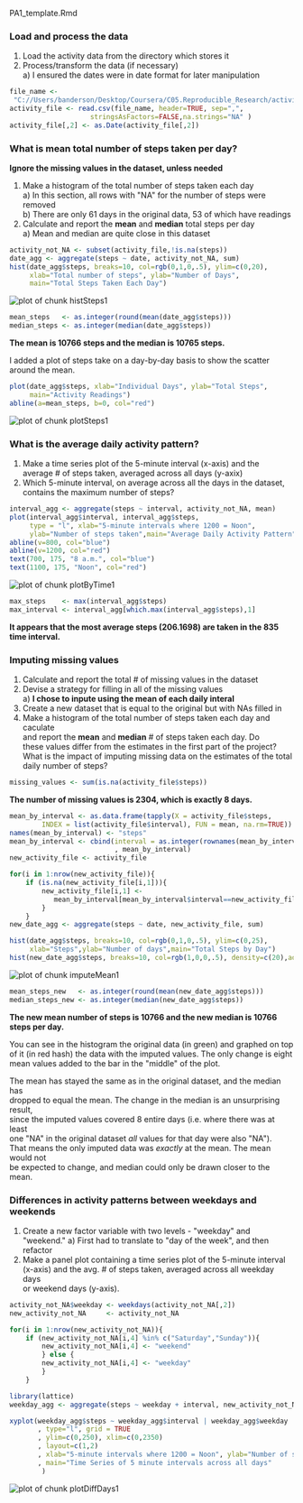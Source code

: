 PA1_template.Rmd

### Load and process the data
1. Load the activity data from the directory which stores it  
2. Process/transform the data (if necessary)  
    a) I ensured the dates were in date format for later manipulation

```r
file_name <-  
 "C://Users/banderson/Desktop/Coursera/C05.Reproducible_Research/activity.csv"
activity_file <- read.csv(file_name, header=TRUE, sep=",",
                    stringsAsFactors=FALSE,na.strings="NA" )
activity_file[,2] <- as.Date(activity_file[,2])
```

### What is mean total number of steps taken per day?
**Ignore the missing values in the dataset, unless needed**  
1. Make a histogram of the total number of steps taken each day  
    a) In this section, all rows with "NA" for the number of steps were removed  
    b) There are only 61 days in the original data, 53 of which have readings  
2. Calculate and report the **mean** and **median** total steps per day  
    a) Mean and median are quite close in this dataset  


```r
activity_not_NA <- subset(activity_file,!is.na(steps))
date_agg <- aggregate(steps ~ date, activity_not_NA, sum)
hist(date_agg$steps, breaks=10, col=rgb(0,1,0,.5), ylim=c(0,20),
     xlab="Total number of steps", ylab="Number of Days",
     main="Total Steps Taken Each Day")
```

![plot of chunk histSteps1](figure/histSteps1.png) 


```r
mean_steps   <- as.integer(round(mean(date_agg$steps)))
median_steps <- as.integer(median(date_agg$steps))
```

**The mean is 10766 steps and the median is 10765 steps.**  



I added a plot of steps take on a day-by-day basis to show the scatter around the mean.


```r
plot(date_agg$steps, xlab="Individual Days", ylab="Total Steps",
     main="Activity Readings")
abline(a=mean_steps, b=0, col="red")
```

![plot of chunk plotSteps1](figure/plotSteps1.png) 


### What is the average daily activity pattern?

1. Make a time series plot of the 5-minute interval (x-axis) and the  
    average # of steps taken, averaged across all days (y-axix)
2. Which 5-minute interval, on average across all the days in the dataset,  
    contains the maximum number of steps?

```r
interval_agg <- aggregate(steps ~ interval, activity_not_NA, mean)
plot(interval_agg$interval, interval_agg$steps,
     type = "l", xlab="5-minute intervals where 1200 = Noon",
     ylab="Number of steps taken",main="Average Daily Activity Pattern")
abline(v=800, col="blue")
abline(v=1200, col="red")
text(700, 175, "8 a.m.", col="blue")
text(1100, 175, "Noon", col="red")
```

![plot of chunk plotByTime1](figure/plotByTime1.png) 

```r
max_steps    <- max(interval_agg$steps)
max_interval <- interval_agg[which.max(interval_agg$steps),1]
```

**It appears that the most average steps (206.1698) are taken in 
    the 835 time interval.**  

### Imputing missing values
1. Calculate and report the total # of missing values in the dataset  
2. Devise a strategy for filling in all of the missing values  
    a) **I chose to inpute using the mean of each daily interal**  
3. Create a new dataset that is equal to the original but with NAs filled in  
4. Make a histogram of the total number of steps taken each day and caculate  
    and report the **mean** and **median** # of steps taken each day. Do  
    these values differ from the estimates in the first part of the project?  
    What is the impact of imputing missing data on the estimates of the total  
    daily number of steps?  

```r
missing_values <- sum(is.na(activity_file$steps))
```
**The number of missing values is 2304, which is exactly 8 days.**  


```r
mean_by_interval <- as.data.frame(tapply(X = activity_file$steps, 
        INDEX = list(activity_file$interval), FUN = mean, na.rm=TRUE))
names(mean_by_interval) <- "steps"
mean_by_interval <- cbind(interval = as.integer(rownames(mean_by_interval))
                          , mean_by_interval)
new_activity_file <- activity_file

for(i in 1:nrow(new_activity_file)){
    if (is.na(new_activity_file[i,1])){
        new_activity_file[i,1] <-
           mean_by_interval[mean_by_interval$interval==new_activity_file[i,3],2]
        } 
    }
new_date_agg <- aggregate(steps ~ date, new_activity_file, sum)

hist(date_agg$steps, breaks=10, col=rgb(0,1,0,.5), ylim=c(0,25),
     xlab="Steps",ylab="Number of days",main="Total Steps by Day")
hist(new_date_agg$steps, breaks=10, col=rgb(1,0,0,.5), density=c(20),add=TRUE)
```

![plot of chunk imputeMean1](figure/imputeMean1.png) 

```r
mean_steps_new   <- as.integer(round(mean(new_date_agg$steps)))
median_steps_new <- as.integer(median(new_date_agg$steps))
```

**The new mean number of steps is 10766 and the new median is 
10766 steps per day.**  

You can see in the histogram the original data (in green) and graphed on top  
of it (in red hash) the data with the imputed values. The only change is eight  
mean values added to the bar in the "middle" of the plot.

The mean has stayed the same as in the original dataset, and the median has  
dropped to equal the mean. The change in the median is an unsurprising result,  
since the imputed values covered 8 entire days (i.e. where there was at least  
one "NA" in the original dataset *all* values for that day were also "NA").  
That means the only imputed data was *exactly* at the mean. The mean would not  
be expected to change, and median could only be drawn closer to the mean.

### Differences in activity patterns between weekdays and weekends

1. Create a new factor variable with two levels - "weekday" and "weekend."
    a) First had to translate to "day of the week", and then refactor
2. Make a panel plot containing a time series plot of the 5-minute interval  
    (x-axis) and the avg. # of steps taken, averaged across all weekday days  
    or weekend days (y-axis).


```r
activity_not_NA$weekday <- weekdays(activity_not_NA[,2])
new_activity_not_NA     <- activity_not_NA

for(i in 1:nrow(new_activity_not_NA)){
    if (new_activity_not_NA[i,4] %in% c("Saturday","Sunday")){
        new_activity_not_NA[i,4] <- "weekend"
        } else {
        new_activity_not_NA[i,4] <- "weekday"
        }
    }

library(lattice)
weekday_agg <- aggregate(steps ~ weekday + interval, new_activity_not_NA, mean)

xyplot(weekday_agg$steps ~ weekday_agg$interval | weekday_agg$weekday
       , type="l", grid = TRUE
       , ylim=c(0,250), xlim=c(0,2350)
       , layout=c(1,2)
       , xlab="5-minute intervals where 1200 = Noon", ylab="Number of steps taken"
       , main="Time Series of 5 minute intervals across all days"
        )
```

![plot of chunk plotDiffDays1](figure/plotDiffDays1.png) 
